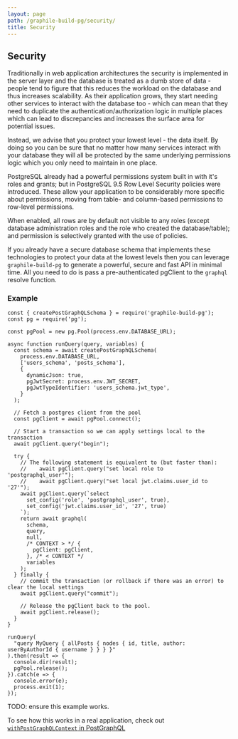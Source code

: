 ```yaml
---
layout: page
path: /graphile-build-pg/security/
title: Security
---
```


## Security

Traditionally in web application architectures the security is implemented in
the server layer and the database is treated as a dumb store of data - people
tend to figure that this reduces the workload on the database and thus
increases scalability. As their application grows, they start needing other
services to interact with the database too - which can mean that they need to
duplicate the authentication/authorization logic in multiple places which can
lead to discrepancies and increases the surface area for potential issues.

Instead, we advise that you protect your lowest level - the data itself. By
doing so you can be sure that no matter how many services interact with your
database they will all be protected by the same underlying permissions logic
which you only need to maintain in one place.

PostgreSQL already had a powerful permissions system built in with it's roles
and grants; but in PostgreSQL 9.5 Row Level Security policies were introduced.
These allow your application to be considerably more specific about permissions,
moving from table- and column-based permissions to row-level permissions.

When enabled, all rows are by default not visible to any roles (except database
administration roles and the role who created the database/table); and
permission is selectively granted with the use of policies.

If you already have a secure database schema that implements these technologies
to protect your data at the lowest levels then you can leverage
`graphile-build-pg` to generate a powerful, secure and fast API in minimal
time. All you need to do is pass a pre-authenticated pgClient to the `graphql`
resolve function.

### Example

```js{21,28-29,35-37,42}
const { createPostGraphQLSchema } = require('graphile-build-pg');
const pg = require('pg');

const pgPool = new pg.Pool(process.env.DATABASE_URL);

async function runQuery(query, variables) {
  const schema = await createPostGraphQLSchema(
    process.env.DATABASE_URL,
    ['users_schema', 'posts_schema'],
    {
      dynamicJson: true,
      pgJwtSecret: process.env.JWT_SECRET,
      pgJwtTypeIdentifier: 'users_schema.jwt_type',
    }
  );

  // Fetch a postgres client from the pool
  const pgClient = await pgPool.connect();

  // Start a transaction so we can apply settings local to the transaction
  await pgClient.query("begin");

  try {
    // The following statement is equivalent to (but faster than):
    //    await pgClient.query("set local role to 'postgraphql_user'");
    //    await pgClient.query("set local jwt.claims.user_id to '27'");
    await pgClient.query(`select
      set_config('role', 'postgraphql_user', true),
      set_config('jwt.claims.user_id', '27', true)
    `);
    return await graphql(
      schema,
      query,
      null,
      /* CONTEXT > */ {
        pgClient: pgClient,
      }, /* < CONTEXT */
      variables
    );
  } finally {
    // commit the transaction (or rollback if there was an error) to clear the local settings
    await pgClient.query("commit");

    // Release the pgClient back to the pool.
    await pgClient.release();
  }
}

runQuery(
  "query MyQuery { allPosts { nodes { id, title, author: userByAuthorId { username } } } }"
).then(result => {
  console.dir(result);
  pgPool.release();
}).catch(e => {
  console.error(e);
  process.exit(1);
});
```

TODO: ensure this example works.

To see how this works in a real application, check out
[`withPostGraphQLContext` in
PostGraphQL](https://github.com/postgraphql/postgraphql/blob/master/src/postgraphql/withPostGraphQLContext.ts)
